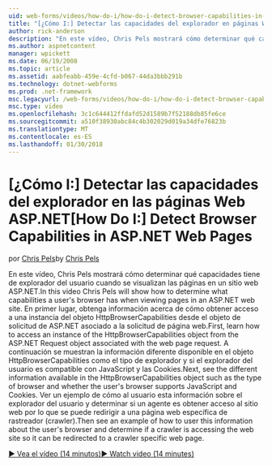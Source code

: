 ```yaml
---
uid: web-forms/videos/how-do-i/how-do-i-detect-browser-capabilities-in-aspnet-web-pages
title: "[¿Cómo I:] Detectar las capacidades del explorador en páginas Web ASP.NET | Documentos de Microsoft"
author: rick-anderson
description: "En este vídeo, Chris Pels mostrará cómo determinar qué capacidades tiene de explorador del usuario cuando se visualizan las páginas en un sitio web ASP.NET. En primer lugar, obtenga información acerca de cómo cuenta..."
ms.author: aspnetcontent
manager: wpickett
ms.date: 06/19/2008
ms.topic: article
ms.assetid: aabfeabb-459e-4cfd-b067-44da3bbb291b
ms.technology: dotnet-webforms
ms.prod: .net-framework
msc.legacyurl: /web-forms/videos/how-do-i/how-do-i-detect-browser-capabilities-in-aspnet-web-pages
msc.type: video
ms.openlocfilehash: 3c1c644412ffdafd52d1589b7f52188db85fe6ce
ms.sourcegitcommit: a510f38930abc84c4b302029d019a34dfe76823b
ms.translationtype: MT
ms.contentlocale: es-ES
ms.lasthandoff: 01/30/2018
---
```

<a name="how-do-i-detect-browser-capabilities-in-aspnet-web-pages"></a><span data-ttu-id="0600b-104">[¿Cómo I:] Detectar las capacidades del explorador en las páginas Web ASP.NET</span><span class="sxs-lookup"><span data-stu-id="0600b-104">[How Do I:] Detect Browser Capabilities in ASP.NET Web Pages</span></span>
====================
<span data-ttu-id="0600b-105">por [Chris Pels](https://twitter.com/chrispels)</span><span class="sxs-lookup"><span data-stu-id="0600b-105">by [Chris Pels](https://twitter.com/chrispels)</span></span>

<span data-ttu-id="0600b-106">En este vídeo, Chris Pels mostrará cómo determinar qué capacidades tiene de explorador del usuario cuando se visualizan las páginas en un sitio web ASP.NET.</span><span class="sxs-lookup"><span data-stu-id="0600b-106">In this video Chris Pels will show how to determine what capabilities a user's browser has when viewing pages in an ASP.NET web site.</span></span> <span data-ttu-id="0600b-107">En primer lugar, obtenga información acerca de cómo obtener acceso a una instancia del objeto HttpBrowserCapabilities desde el objeto de solicitud de ASP.NET asociado a la solicitud de página web.</span><span class="sxs-lookup"><span data-stu-id="0600b-107">First, learn how to access an instance of the HttpBrowserCapabilities object from the ASP.NET Request object associated with the web page request.</span></span> <span data-ttu-id="0600b-108">A continuación se muestran la información diferente disponible en el objeto HttpBrowserCapabilities como el tipo de explorador y si el explorador del usuario es compatible con JavaScript y las Cookies.</span><span class="sxs-lookup"><span data-stu-id="0600b-108">Next, see the different information available in the HttpBrowserCapabilities object such as the type of browser and whether the user's browser supports JavaScript and Cookies.</span></span> <span data-ttu-id="0600b-109">Ver un ejemplo de cómo al usuario esta información sobre el explorador del usuario y determinar si un agente es obtener acceso al sitio web por lo que se puede redirigir a una página web específica de rastreador (crawler).</span><span class="sxs-lookup"><span data-stu-id="0600b-109">Then see an example of how to user this information about the user's browser and determine if a crawler is accessing the web site so it can be redirected to a crawler specific web page.</span></span>

[<span data-ttu-id="0600b-110">&#9654; Vea el vídeo (14 minutos)</span><span class="sxs-lookup"><span data-stu-id="0600b-110">&#9654; Watch video (14 minutes)</span></span>](https://channel9.msdn.com/Blogs/ASP-NET-Site-Videos/how-do-i-detect-browser-capabilities-in-aspnet-web-pages)
